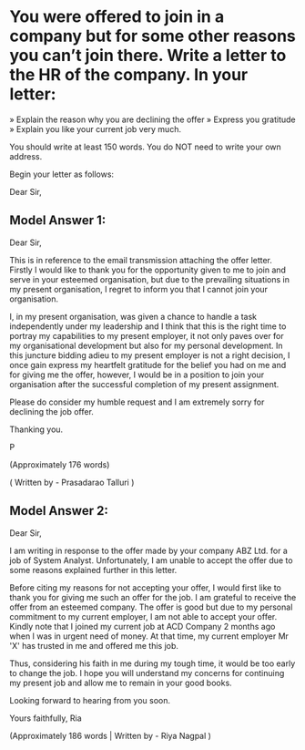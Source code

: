 # You were offered to join in a company but for some other reasons you can’t join there. Write a letter to the HR of the company. In your letter:

» Explain the reason why you are declining the offer
» Express you gratitude
» Explain you like your current job very much.

You should write at least 150 words.
You do NOT need to write your own address.


 
Begin your letter as follows:

Dear Sir,

## Model Answer 1:

Dear Sir,

This is in reference to the email transmission attaching the offer letter. Firstly I would like to thank you for the opportunity given to me to join and serve in your esteemed organisation, but due to the prevailing situations in my present organisation, I regret to inform you that I cannot join your organisation.

I, in my present organisation, was given a chance to handle a task independently under my leadership and I think that this is the right time to portray my capabilities to my present employer, it not only paves over for my organisational development but also for my personal development. In this juncture bidding adieu to my present employer is not a right decision, I once gain express my heartfelt gratitude for the belief you had on me and for giving me the offer, however, I would be in a position to join your organisation after the successful completion of my present assignment.

Please do consider my humble request and I am extremely sorry for declining the job offer.

Thanking you.

P

(Approximately 176 words)

( Written by - Prasadarao Talluri )

 

## Model Answer 2:

Dear Sir,

I am writing in response to the offer made by your company ABZ Ltd. for a job of System Analyst. Unfortunately, I am unable to accept the offer due to some reasons explained further in this letter.

Before citing my reasons for not accepting your offer, I would first like to thank you for giving me such an offer for the job. I am grateful to receive the offer from an esteemed company. The offer is good but due to my personal commitment to my current employer, I am not able to accept your offer. Kindly note that I joined my current job at ACD Company 2 months ago when I was in urgent need of money. At that time, my current employer Mr 'X' has trusted in me and offered me this job.

Thus, considering his faith in me during my tough time, it would be too early to change the job. I hope you will understand my concerns for continuing my present job and allow me to remain in your good books.

Looking forward to hearing from you soon.

Yours faithfully,
Ria

(Approximately 186 words | Written by - Riya Nagpal )
